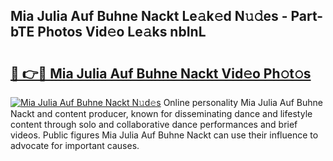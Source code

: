 ## Mia Julia Auf Buhne Nackt Le𝚊k𝚎d N𝚞𝚍es - Part-bTE Photos Vid𝚎o Le𝚊ks nbInL

# <h2><a href="http://fb05a1.evod.top/?m=Mia+Julia+Auf+Buhne+Nackt">🔗 👉🔴 Mia Julia Auf Buhne Nackt Vid𝚎o Ph𝚘t𝚘s</a></h2>

[![Mia Julia Auf Buhne Nackt N𝚞d𝚎s](https://i.imgur.com/8V9OHl7.gif)](http://fb05a1.evod.top/?m=Mia+Julia+Auf+Buhne+Nackt)
Online personality Mia Julia Auf Buhne Nackt and content producer, known for disseminating dance and lifestyle content through solo and collaborative dance performances and brief videos. Public figures Mia Julia Auf Buhne Nackt can use their influence to advocate for important causes. 
